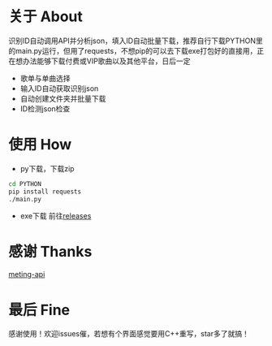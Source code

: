 # 关于 About
识别ID自动调用API并分析json，填入ID自动批量下载，推荐自行下载PYTHON里的main.py运行，但用了requests，不想pip的可以去下载exe打包好的直接用，正在想办法能够下载付费或VIP歌曲以及其他平台，日后一定
- 歌单与单曲选择
- 输入ID自动获取识别json
- 自动创建文件夹并批量下载
- ID检测json检查
# 使用 How
- py下载，下载zip
```bash
cd PYTHON
pip install requests
./main.py
```
- exe下载
前往[releases](https://github.com/Beadd/MusicDownloader/releases)

# 感谢 Thanks
[meting-api](https://github.com/injahow/meting-api)
# 最后 Fine
感谢使用！欢迎issues催，若想有个界面感觉要用C++重写，star多了就搞！
